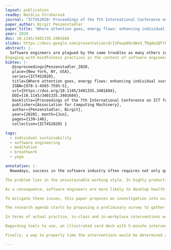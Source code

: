 ```yaml
---
layout: publication
readby: Natália Struharová
journal: "ICT4S2020: Proceedings of the 7th International Conference on ICT for Sustainability"
paper_author: Birgit Penzenstadler
paper_title: "Where attention goes, energy flows: enhancing individual sustainability in software engineering"
year: 2020
doi: 10.1145/3401335.3401684
slides: https://docs.google.com/presentation/d/11Poop09cUWzd_T8g8e2QTrB_sY8x47r5nbdSJ-2tbP0/edit?usp=sharing
abstract: |-
  Software engineers are plagued by the same troubles as many others in highly skilled jobs and digitized environments: Ever-expanding to-do lists, time to market pressure from management, deadline-driven development, continuous interruption during working tasks, and the juggle of balancing that with other areas of life (physical, mental and emotional health, family, household, finance, friends, hobbies and community service). These demands of life in combination with a seemingly ever-increasing pace wear or burn out many people in the long run. Specifically, as software engineers, this also leads to decreased creativity and less efficiency in problem-solving. Generally offered solutions are reducing screen time and spending more time outdoors, both of which are hard to do within the work of a software engineer. On a meta level, if the developers of the systems that run most of our world do not develop individual sustainability with a balanced pace of life, that imbalance propagates into the systems we develop (similar to Conway's Law). We argue that mindfulness practices like yoga poses (asanas), breathing practices, and meditation exercises can help individually, and even more effectively in combination. In this exploratory paper, we discuss related work that explores the application of these mitigations in other application domains and propose a research agenda to explore their use within software engineering education and practice.
Engaging with mindfulness practices in the context of software engineering promises to enhance creativity and cognitive problem-solving skills, leading to more efficiency and effectiveness during software development and increased individual sustainability. This, in turn, leads to better team spirit as well as increased economic profit, both in terms of maintaining human capital and customer contract deliverables
bibtex: |-
   @inproceedings{Penzenstadler_2020, 
   place={New York, NY, USA}, 
   series={ICT4S2020}, 
   title={Where attention goes, energy flows: enhancing individual sustainability in software engineering}, 
   ISBN={978-1-4503-7595-5}, 
   url={https://doi.org/10.1145/3401335.3401684}, 
   DOI={10.1145/3401335.3401684},
   booktitle={Proceedings of the 7th International Conference on ICT for Sustainability}, 
   publisher={Association for Computing Machinery}, 
   author={Penzenstadler, Birgit}, 
   year={2020}, month={Jun}, 
   pages={139–146}, 
   collection={ICT4S2020} }

tags:
  - individual sustainability
  - software engineering
  - meditation
  - breathwork
  - yoga

annotation: |-
  Nowadays, success in the software industry often requires not only quality but also high speed of software delivery. These demands translate into the work of software engineers in form of hard deadlines, pressure to deliver to market on time and the ever-increasing pace of development. The associated pressure negatively impacts both the engineer’s productivity and their healthy distribution of energy and time among different areas of life.

The problem lies in the unsustainable working style. In highly productive economies, double-booking and over-scheduling have become typical practices in many fields. This includes the software industry, where “fast” is synonymous with “successful”. Consequentially, an unhealthy social norm has developed in programming communities where engineers consider it “a badge of honour” to trade their night sleep for more work and thus deliver faster.

As a consequence, software engineers are more likely to develop health problems such as cancer in the long run. This also indirectly causes economic losses estimated between $280 and $411 billion for the US in 2020 alone. The work-related stress also puts them at risk of experiencing burn-outs and decreased creativity. An associated social risk is the propagation of institutional structure into an organisation’s products - in this case, the software. Consequentially, the lack of individual sustainability of software engineers propagates through the products to users, possibly hindering their ability to exhibit a more sustainable behaviour. 

To mitigate these issues, this paper proposes an investigation into using mindfulness in software engineering education and practice to improve individual sustainability. Taking breaks to practice mindfulness through yoga, meditation and guided breathing improves physical and mental health, as well as creativity. Combination of these methods is thought to improve individual sustainability, as it improves self-respect and physical and mental wellbeing.

The research agenda starts by proposing a preliminary survey to gather opinions of software engineers on mindfulness interventions. Based on the survey data, narratives are developed to attract interested engineers, by for example explaining how yoga boosts their creativity in problem-solving. 

In terms of actual practice, in-class and in-workplace interventions would be devised, where instructions would be given out to participants on how to engage. Feedback and progress of users would be tracked with surveys and biometry over longer periods of time. 

Regarding tools to use, an illustrated card deck with 5-minute interventions and their benefits would be developed, both physically and as a mobile application. Next tool would be a practitioner toolkit composed of short instructional video series, which would help evaluate the effects of practicing mindfulness in a dedicated self-care room at work versus self-guided practice. Finally, a framework based on this data would be developed with interventions tailored to a particular organisation.

Finally, a way to properly time the interventions would be determined such that it does not interrupt productive thinking. This would be done with research into sensing and measuring indicators of thinking processes, such as eye tracking, sitting time or keyboard tapping speed.

---
```


<!--mandatory fields: paper_title, readby, paper_author, journal, year, doi or preprint or arxiv, slides (if you have), abstract, annotation -->
